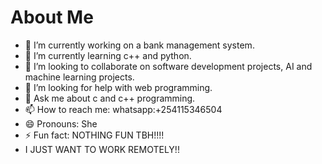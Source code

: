 # About Me

- 🔭 I’m currently working on a bank management system.
- 🌱 I’m currently learning c++ and python.
- 👯 I’m looking to collaborate on software development projects, AI and machine learning projects.
- 🤔 I’m looking for help with web programming.
- 💬 Ask me about c and c++ programming.
- 📫 How to reach me: whatsapp:+254115346504
- 😄 Pronouns: She
- ⚡ Fun fact: NOTHING FUN TBH!!!!
- I JUST WANT TO WORK REMOTELY!!
  
